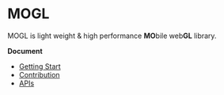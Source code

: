 MOGL
=======
MOGL is light weight & high performance **MO**bile web**GL** library.

**Document**

* [Getting Start](GettingStart.md)
* [Contribution](CONTRIBUTING.md)
* [APIs](doc)
